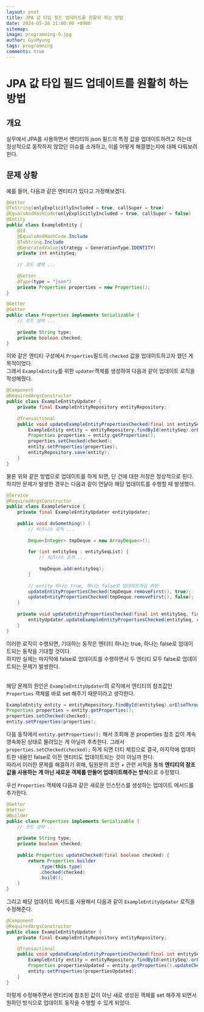 ```yaml
---
layout:	post
title: JPA 값 타입 필드 업데이트를 원활히 하는 방법
date: 2024-05-28 21:00:00 +0900
sitemap: 
image: programming-9.jpg
author: GyuMyung
tags: programming
comments: true
---
```


# JPA 값 타입 필드 업데이트를 원활히 하는 방법
## 개요
실무에서 JPA를 사용하면서 엔티티의 json 필드의 특정 값을 업데이트하려고 하는데 정상적으로 동작하지 않았던 이슈를 소개하고, 이를 어떻게 해결했는지에 대해 다뤄보려 한다. <br/>

## 문제 상황
예를 들어, 다음과 같은 엔티티가 있다고 가정해보겠다. <br/>

```java
@Getter
@ToString(onlyExplicitlyIncluded = true, callSuper = true)
@EqualsAndHashCode(onlyExplicitlyIncluded = true, callSuper = false)
@Entity
public class ExampleEntity {
    @Id
    @EqualsAndHashCode.Include
    @ToString.Include
    @GeneratedValue(strategy = GenerationType.IDENTITY)
    private int entitySeq;
    
    // 코드 생략 ...
    
    @Setter
    @Type(type = "json")
    private Properties properties = new Properties();
}

@Getter
@Setter
public class Properties implements Serializable {
    // 코드 생략 ...
    
    private String type;
    private boolean checked;
}
```

이와 같은 엔티티 구성에서 `Properties`필드의 `checked` 값을 업데이트하고자 했던 게 목적이었다. <br/>
그래서 `ExampleEntity`를 위한 `updater`객체를 생성하여 다음과 같이 업데이트 로직을 작성해줬다. <br/>

```java
@Component
@RequiredArgsConstructor
public class ExampleEntityUpdater {
    private final ExampleEntityRepository entityRepository;
    
    @Transactional
    public void updateExampleEntityPropertiesChecked(final int entitySeq, final boolean checked) {
        ExampleEntity entity = entityRepository.findById(entitySeq).orElseThrow(() -> new Exception("해당하는 ExampleEntity를 찾을 수 없습니다."));
        Properties properties = entity.getProperties();
        properties.setChecked(checked);
        entity.setProperties(properties);
        entityRepository.save(entity);
    }
}
```

물론 위와 같은 방법으로 업데이트를 하게 되면, 단 건에 대한 저장은 정상적으로 된다. <br/>
하지만 문제가 발생한 경우는 다음과 같이 연달아 해당 업데이트를 수행할 때 발생했다. <br/>

```java
@Service
@RequiredArgsConstructor
public class ExampleService {
    private final ExampleEntityUpdater entityUpdater;
    
    public void doSomething() {
        // 비즈니스 로직 ...
        
        Deque<Integer> tmpDeque = new ArrayDeque<>();
        
        for (int entitySeq : entitySeqList) {
            // 비즈니스 로직 ...
            
            tmpDeque.add(entitySeq);
        }
        
        // entity 하나는 true, 하나는 false로 업데이트하길 희망
        updateEntityPropertiesChecked(tmpDeque.removeFirst(), true);
        updateEntityPropertiesChecked(tmpDeque.removeFirst(), false);
    }
    
    private void updateEntityPropertiesChecked(final int entitySeq, final boolean checked) {
        entityUpdater.updateExampleEntityPropertiesChecked(entitySeq, checked);
    }
}
```

이러한 로직이 수행되면, 기대하는 동작은 엔티티 하나는 true, 하나는 false로 업데이트되는 동작을 기대할 것이다. <br/>
하지만 실제는 마지막에 false로 업데이트를 수행하면서 두 엔티티 모두 false로 업데이트되는 문제가 발생한다. <br/><br/>

해당 문제의 원인은 `ExampleEntityUpdater`의 로직에서 엔티티의 참조값인 `Properties` 객체를 바로 set 해주기 때문이라고 생각한다. <br/>

```java
ExampleEntity entity = entityRepository.findById(entitySeq).orElseThrow(() -> new Exception("해당하는 ExampleEntity를 찾을 수 없습니다."));
Properties properties = entity.getProperties();
properties.setChecked(checked);
entity.setProperties(properties);
```

다음 동작에서 `entity.getProperties();` 해서 조회해 온 properties 참조 값이 계속 영속화된 상태로 물려있는 게 아닐까 추측한다. 그래서 `properties.setChecked(checked);` 하게 되면 더티 체킹으로 결국, 마지막에 업데이트한 내용인 false로 이전 엔티티도 업데이트되는 것이 아닐까 한다. <br/>
따라서 이러한 문제를 해결하기 위해, 팀원분의 조언 + 관련 서적을 통해 **엔티티의 참조값을 사용하는 게 아닌 새로운 객체를 만들어 업데이트해주는 방식**으로 수정했다. <br/>

우선 `Properties` 객체에 다음과 같은 새로운 인스턴스를 생성하는 업데이트 메서드를 추가한다. <br/>

```java
@Getter
@Setter
@Builder
public class Properties implements Serializable {
    // 코드 생략 ...
    
    private String type;
    private boolean checked;
    
    public Properties updateChecked(final boolean checked) {
        return Properties.builder
            .type(this.type)
            .checked(checked)
            .build();
    }
}
```

그리고 해당 업데이트 메서드를 사용해서 다음과 같이 `ExampleEntityUpdater` 로직을 수정해준다. <br/>

```java
@Component
@RequiredArgsConstructor
public class ExampleEntityUpdater {
    private final ExampleEntityRepository entityRepository;

    @Transactional
    public void updateExampleEntityPropertiesChecked(final int entitySeq, final boolean checked) {
        ExampleEntity entity = entityRepository.findById(entitySeq).orElseThrow(() -> new Exception("해당하는 ExampleEntity를 찾을 수 없습니다."));
        Properties propertiesUpdated = entity.getProperties().updateChecked(checked);
        entity.setProperties(propertiesUpdated);
    }
}
```

이렇게 수정해주면서 엔티티에 참조된 값이 아닌 새로 생성된 객체를 set 해주게 되면서 원하던 방식으로 업데이트 동작을 수행할 수 있게 되었다. <br/>
